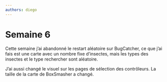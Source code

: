 ```yaml
---
authors: diego
---
```


# Semaine 6

Cette semaine j’ai abandonné le restart aléatoire sur BugCatcher, ce que j’ai fais est une carte avec un nombre fixe d’insectes, mais les types des insectes et le type rechercher sont aléatoire.

J’ai aussi changé le visuel sur les pages de sélection des contrôleurs. La taille de la carte de BoxSmasher a changé.
